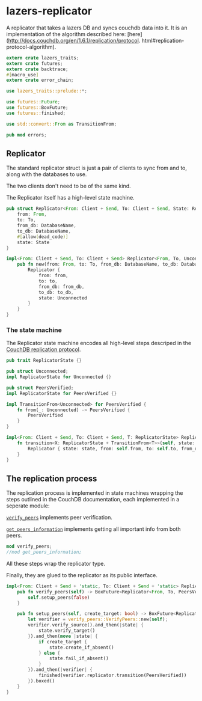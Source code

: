 # lazers-replicator

A replicator that takes a lazers DB and syncs couchdb data into it. It is
an implementation of the algorithm described here:
[here](http://docs.couchdb.org/en/1.6.1/replication/protocol.
html#replication-protocol-algorithm).

```rust
extern crate lazers_traits;
extern crate futures;
extern crate backtrace;
#[macro_use]
extern crate error_chain;

use lazers_traits::prelude::*;

use futures::Future;
use futures::BoxFuture;
use futures::finished;

use std::convert::From as TransitionFrom;

pub mod errors;
```


## Replicator

The standard replicator struct is just a pair of clients to sync from and to, along with the databases to use.

The two clients don't need to be of the same kind.

The Replicator itself has a high-level state machine.

```rust
pub struct Replicator<From: Client + Send, To: Client + Send, State: ReplicatorState> {
    from: From,
    to: To,
    from_db: DatabaseName,
    to_db: DatabaseName,
    #[allow(dead_code)]
    state: State
}

impl<From: Client + Send, To: Client + Send> Replicator<From, To, Unconnected> {
    pub fn new(from: From, to: To, from_db: DatabaseName, to_db: DatabaseName) -> Replicator<From, To, Unconnected> {
        Replicator {
            from: from,
            to: to,
            from_db: from_db,
            to_db: to_db,
            state: Unconnected
        }
    }
}
```

### The state machine

The Replicator state machine encodes all high-level steps descriped in the [CouchDB replication protocol](http://docs.couchdb.org/en/2.0.0/replication/protocol.html).

```rust
pub trait ReplicatorState {}

pub struct Unconnected;
impl ReplicatorState for Unconnected {}

pub struct PeersVerified;
impl ReplicatorState for PeersVerified {}

impl TransitionFrom<Unconnected> for PeersVerified {
    fn from(_: Unconnected) -> PeersVerified {
        PeersVerified
    }
}

impl<From: Client + Send, To: Client + Send, T: ReplicatorState> Replicator<From, To, T> {
    fn transition<X: ReplicatorState + TransitionFrom<T>>(self, state: X) -> Replicator<From, To, X> {
        Replicator { state: state, from: self.from, to: self.to, from_db: self.from_db, to_db: self.to_db }
    }
}
```

## The replication process

The replication process is implemented in state machines wrapping the steps outlined in the CouchDB documentation, each implemented in a seperate module:

[`verify_peers`](/lazers-traits/src/verify_peers) implements peer verification.

[`get_peers_information`](/lazers-traits/src/get_peers_information) implements getting all important info from both peers.

```rust
mod verify_peers;
//mod get_peers_information;
```

All these steps wrap the replicator type.

Finally, they are glued to the replicator as its public interface.

```rust
impl<From: Client + Send + 'static, To: Client + Send + 'static> Replicator<From, To, Unconnected> {
    pub fn verify_peers(self) -> BoxFuture<Replicator<From, To, PeersVerified>, Error> {
        self.setup_peers(false)
    }

    pub fn setup_peers(self, create_target: bool) -> BoxFuture<Replicator<From, To, PeersVerified>, Error> {
        let verifier = verify_peers::VerifyPeers::new(self);
        verifier.verify_source().and_then(|state| {
            state.verify_target()
        }).and_then(move |state| {
            if create_target {
                state.create_if_absent()
            } else {
                state.fail_if_absent()
            }
        }).and_then(|verifier| {
            finished(verifier.replicator.transition(PeersVerified))
        }).boxed()
    }
}
```
